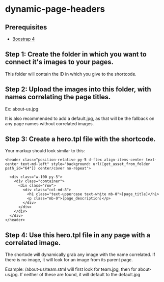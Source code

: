 # dynamic-page-headers

## Prerequisites
<ul>
	<li><a target="_blank" href="https://getbootstrap.com/">Boostrap 4</a></li>
</ul>


## Step 1: Create the folder in which you want to connect it's images to your pages.

This folder will contain the ID in which you give to the shortcode. 


## Step 2: Upload the images into this folder, with names correlating the page titles.

Ex: about-us.jpg

It is also recommended to add a default.jpg, as that will be the fallback on any page names without correlated images.

## Step 3: Create a hero.tpl file with the shortcode.

Your markup should look similar to this:

```
<header class="position-relative py-5 d-flex align-items-center text-center text-md-left" style='background: url([get_asset_from_folder path_id="64"]) center/cover no-repeat'>

  <div class="w-100 py-5">
    <div class="container">
      <div class="row">
        <div class="col-md-8">
          <h1 class="text-uppercase text-white mb-0">[page_title]</h1>
          <p class="mb-0">[page_description]</p>
        </div>
      </div>
    </div>
  </div>
</header> 
```
## Step 4: Use this hero.tpl file in any page with a correlated image.

The shortode will dynamically grab any image with the name correlated. If there is no image, it will look for an image from its parent page.

Example: /about-us/team.stml will first look for team.jpg, then for about-us.jpg. If neither of these are found, it will default to the default.jpg
